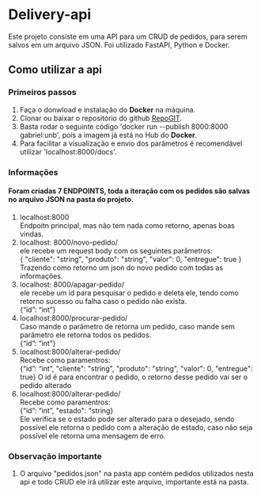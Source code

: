 # Delivery-api

Este projeto consiste em uma API para um CRUD de pedidos, para serem salvos em um arquivo JSON. Foi utilizado FastAPI, Python e Docker.

## Como utilizar a api
### Primeiros passos

1. Faça o donwload e instalação do **Docker** na máquina.
2. Clonar ou baixar o repositório do github [RepoGIT](https://github.com/Gabrielunb/teste-prog-api).
3. Basta rodar o seguinte código 'docker run --publish 8000:8000 gabriel:unb', pois a imagem já está no Hub do **Docker**.
4. Para facilitar a visualização e envio dos parâmetros é recomendável utilizar 'localhost:8000/docs'.

### Informações
#### Foram criadas 7 ENDPOINTS, toda a iteração com os pedidos são salvas no arquivo JSON na pasta do projeto.
1. localhost:8000  \
Endpoitn principal, mas não tem nada como retorno, apenas boas vindas.
2. localhost: 8000/novo-pedido/ \
ele recebe um request body com os seguintes parâmetros:\
{ "cliente": "string", "produto": "string", "valor": 0, "entregue": true }
Trazendo como retorno um json do novo pedido com todas as informações.
3. localhost: 8000/apagar-pedido/ \
ele recebe um id para pesquisar o pedido e deleta ele, tendo como retorno sucesso ou falha caso o pedido não exista.\
{“id”: “int”}
4. localhost:8000/procurar-pedido/ \
Caso mande o parâmetro de retorna um pedido, caso mande sem parâmetro ele retorna todos os pedidos.\
{“id”: “int”}
5. localhost:8000/alterar-pedido/ \
Recebe como paramentros: \
{“id”: “int”, "cliente": "string", "produto": "string", "valor": 0, "entregue": true}
O id é para encontrar o pedido, o retorno desse pedido vai ser o pedido alterado
6. localhost:8000/alterar-pedido/ \
Recebe como paramentros: \
{“id”: “int”, "estado": "string}\
Ele verifica se o estado pode ser alterado para o desejado, sendo possível ele retorna o pedido com a alteração de estado, caso não seja possível ele retorna uma mensagem de erro.


### Observação importante
1. O arquivo "pedidos.json" na pasta app contém pedidos utilizados nesta api e todo CRUD ele irá utilizar este arquivo, importante está na pasta.
